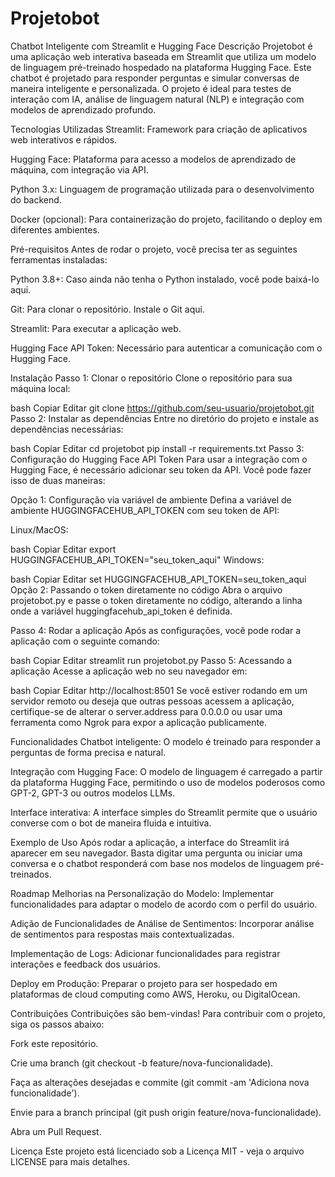 # Projetobot
Chatbot Inteligente com Streamlit e Hugging Face
Descrição
Projetobot é uma aplicação web interativa baseada em Streamlit que utiliza um modelo de linguagem pré-treinado hospedado na plataforma Hugging Face. Este chatbot é projetado para responder perguntas e simular conversas de maneira inteligente e personalizada. O projeto é ideal para testes de interação com IA, análise de linguagem natural (NLP) e integração com modelos de aprendizado profundo.

Tecnologias Utilizadas
Streamlit: Framework para criação de aplicativos web interativos e rápidos.

Hugging Face: Plataforma para acesso a modelos de aprendizado de máquina, com integração via API.

Python 3.x: Linguagem de programação utilizada para o desenvolvimento do backend.

Docker (opcional): Para containerização do projeto, facilitando o deploy em diferentes ambientes.

Pré-requisitos
Antes de rodar o projeto, você precisa ter as seguintes ferramentas instaladas:

Python 3.8+: Caso ainda não tenha o Python instalado, você pode baixá-lo aqui.

Git: Para clonar o repositório. Instale o Git aqui.

Streamlit: Para executar a aplicação web.

Hugging Face API Token: Necessário para autenticar a comunicação com o Hugging Face.

Instalação
Passo 1: Clonar o repositório
Clone o repositório para sua máquina local:

bash
Copiar
Editar
git clone https://github.com/seu-usuario/projetobot.git
Passo 2: Instalar as dependências
Entre no diretório do projeto e instale as dependências necessárias:

bash
Copiar
Editar
cd projetobot
pip install -r requirements.txt
Passo 3: Configuração do Hugging Face API Token
Para usar a integração com o Hugging Face, é necessário adicionar seu token da API. Você pode fazer isso de duas maneiras:

Opção 1: Configuração via variável de ambiente
Defina a variável de ambiente HUGGINGFACEHUB_API_TOKEN com seu token de API:

Linux/MacOS:

bash
Copiar
Editar
export HUGGINGFACEHUB_API_TOKEN="seu_token_aqui"
Windows:

bash
Copiar
Editar
set HUGGINGFACEHUB_API_TOKEN=seu_token_aqui
Opção 2: Passando o token diretamente no código
Abra o arquivo projetobot.py e passe o token diretamente no código, alterando a linha onde a variável huggingfacehub_api_token é definida.

Passo 4: Rodar a aplicação
Após as configurações, você pode rodar a aplicação com o seguinte comando:

bash
Copiar
Editar
streamlit run projetobot.py
Passo 5: Acessando a aplicação
Acesse a aplicação web no seu navegador em:

bash
Copiar
Editar
http://localhost:8501
Se você estiver rodando em um servidor remoto ou deseja que outras pessoas acessem a aplicação, certifique-se de alterar o server.address para 0.0.0.0 ou usar uma ferramenta como Ngrok para expor a aplicação publicamente.

Funcionalidades
Chatbot inteligente: O modelo é treinado para responder a perguntas de forma precisa e natural.

Integração com Hugging Face: O modelo de linguagem é carregado a partir da plataforma Hugging Face, permitindo o uso de modelos poderosos como GPT-2, GPT-3 ou outros modelos LLMs.

Interface interativa: A interface simples do Streamlit permite que o usuário converse com o bot de maneira fluida e intuitiva.

Exemplo de Uso
Após rodar a aplicação, a interface do Streamlit irá aparecer em seu navegador. Basta digitar uma pergunta ou iniciar uma conversa e o chatbot responderá com base nos modelos de linguagem pré-treinados.

Roadmap
Melhorias na Personalização do Modelo: Implementar funcionalidades para adaptar o modelo de acordo com o perfil do usuário.

Adição de Funcionalidades de Análise de Sentimentos: Incorporar análise de sentimentos para respostas mais contextualizadas.

Implementação de Logs: Adicionar funcionalidades para registrar interações e feedback dos usuários.

Deploy em Produção: Preparar o projeto para ser hospedado em plataformas de cloud computing como AWS, Heroku, ou DigitalOcean.

Contribuições
Contribuições são bem-vindas! Para contribuir com o projeto, siga os passos abaixo:

Fork este repositório.

Crie uma branch (git checkout -b feature/nova-funcionalidade).

Faça as alterações desejadas e commite (git commit -am 'Adiciona nova funcionalidade').

Envie para a branch principal (git push origin feature/nova-funcionalidade).

Abra um Pull Request.

Licença
Este projeto está licenciado sob a Licença MIT - veja o arquivo LICENSE para mais detalhes.



